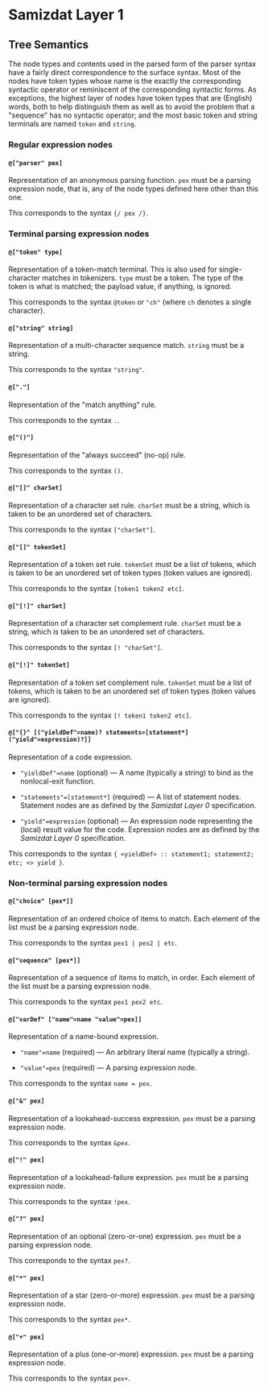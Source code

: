 Samizdat Layer 1
================

Tree Semantics
--------------

The node types and contents used in the parsed form of the parser syntax
have a fairly direct correspondence to the surface syntax. Most of the
nodes have token types whose name is the exactly the corresponding
syntactic operator or reminiscent of the corresponding syntactic forms.
As exceptions, the highest layer of nodes have token types that are
(English) words, both to help distinguish them as well as to avoid the
problem that a "sequence" has no syntactic operator; and the most basic
token and string terminals are named `token` and `string`.

### Regular expression nodes

#### `@["parser" pex]`

Representation of an anonymous parsing function. `pex` must be a parsing
expression node, that is, any of the node types defined here other than
this one.

This corresponds to the syntax `{/ pex /}`.


### Terminal parsing expression nodes

#### `@["token" type]`

Representation of a token-match terminal. This is also used for
single-character matches in tokenizers. `type` must be a token. The
type of the token is what is matched; the payload value, if anything,
is ignored.

This corresponds to the syntax `@token` or `"ch"` (where `ch` denotes
a single character).

#### `@["string" string]`

Representation of a multi-character sequence match. `string` must be a
string.

This corresponds to the syntax `"string"`.

#### `@["."]`

Representation of the "match anything" rule.

This corresponds to the syntax `.`.

#### `@["()"]`

Representation of the "always succeed" (no-op) rule.

This corresponds to the syntax `()`.

#### `@["[]" charSet]`

Representation of a character set rule. `charSet` must be a string, which
is taken to be an unordered set of characters.

This corresponds to the syntax `["charSet"]`.

#### `@["[]" tokenSet]`

Representation of a token set rule. `tokenSet` must be a list of tokens,
which is taken to be an unordered set of token types (token values are
ignored).

This corresponds to the syntax `[token1 token2 etc]`.

#### `@["[!]" charSet]`

Representation of a character set complement rule. `charSet` must be a string,
which is taken to be an unordered set of characters.

This corresponds to the syntax `[! "charSet"]`.

#### `@["[!]" tokenSet]`

Representation of a token set complement rule. `tokenSet` must be a list of
tokens, which is taken to be an unordered set of token types (token values
are ignored).

This corresponds to the syntax `[! token1 token2 etc]`.

#### `@["{}" [("yieldDef"=name)? statements=[statement*] ("yield"=expression)?]]`

Representation of a code expression.

* `"yieldDef"=name` (optional) &mdash; A name (typically a string) to bind
  as the nonlocal-exit function.

* `"statements"=[statement*]` (required) — A list of statement nodes.
  Statement nodes are as defined by the *Samizdat Layer 0* specification.

* `"yield"=expression` (optional) — An expression node representing the
  (local) result value for the code. Expression nodes are as defined
  by the *Samizdat Layer 0* specification.

This corresponds to the syntax `{ <yieldDef> :: statement1; statement2;
etc; <> yield }`.


### Non-terminal parsing expression nodes

#### `@["choice" [pex*]]`

Representation of an ordered choice of items to match. Each element
of the list must be a parsing expression node.

This corresponds to the syntax `pex1 | pex2 | etc`.

#### `@["sequence" [pex*]]`

Representation of a sequence of items to match, in order. Each element
of the list must be a parsing expression node.

This corresponds to the syntax `pex1 pex2 etc`.

#### `@["varDef" ["name"=name "value"=pex]]`

Representation of a name-bound expression.

* `"name"=name` (required) &mdash; An arbitrary literal name
  (typically a string).

* `"value"=pex` (required) &mdash; A parsing expression node.

This corresponds to the syntax `name = pex`.

#### `@["&" pex]`

Representation of a lookahead-success expression. `pex` must be a parsing
expression node.

This corresponds to the syntax `&pex`.

#### `@["!" pex]`

Representation of a lookahead-failure expression. `pex` must be a parsing
expression node.

This corresponds to the syntax `!pex`.

#### `@["?" pex]`

Representation of an optional (zero-or-one) expression. `pex` must be a
parsing expression node.

This corresponds to the syntax `pex?`.

#### `@["*" pex]`

Representation of a star (zero-or-more) expression. `pex` must be a parsing
expression node.

This corresponds to the syntax `pex*`.

#### `@["+" pex]`

Representation of a plus (one-or-more) expression. `pex` must be a parsing
expression node.

This corresponds to the syntax `pex+`.

